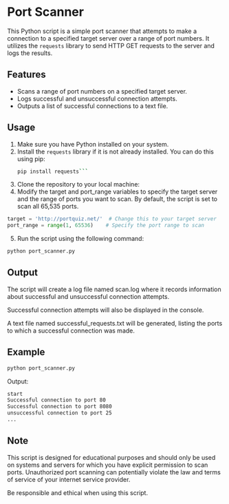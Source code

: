# Port Scanner

This Python script is a simple port scanner that attempts to make a connection to a specified target server over a range of port numbers. It utilizes the `requests` library to send HTTP GET requests to the server and logs the results.

## Features

- Scans a range of port numbers on a specified target server.
- Logs successful and unsuccessful connection attempts.
- Outputs a list of successful connections to a text file.

## Usage

1. Make sure you have Python installed on your system.
2. Install the `requests` library if it is not already installed. You can do this using pip:
    ```bash
   pip install requests```
3. Clone the repository to your local machine:
4. Modify the target and port_range variables to specify the target server and the range of ports you want to scan. By default, the script is set to scan all 65,535 ports.
```python
target = 'http://portquiz.net/'  # Change this to your target server
port_range = range(1, 65536)    # Specify the port range to scan
```
5. Run the script using the following command:
```bash
python port_scanner.py
```
## Output
The script will create a log file named scan.log where it records information about successful and unsuccessful connection attempts.

Successful connection attempts will also be displayed in the console.

A text file named successful_requests.txt will be generated, listing the ports to which a successful connection was made.

## Example
```bash
python port_scanner.py
```
Output:
```bash
start
Successful connection to port 80
Successful connection to port 8080
unsuccessful connection to port 25
...
```
## Note
This script is designed for educational purposes and should only be used on systems and servers for which you have explicit permission to scan ports. Unauthorized port scanning can potentially violate the law and terms of service of your internet service provider.

Be responsible and ethical when using this script.